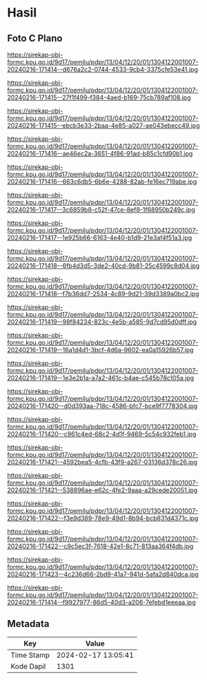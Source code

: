 # Hasil

## Foto C Plano

https://sirekap-obj-formc.kpu.go.id/9d17/pemilu/pdpr/13/04/12/20/01/1304122001007-20240216-171414--d676a2c2-0744-4533-9cb4-3375cfe53e41.jpg

https://sirekap-obj-formc.kpu.go.id/9d17/pemilu/pdpr/13/04/12/20/01/1304122001007-20240216-171415--27f1f499-f384-4aed-b169-75cb789af108.jpg

https://sirekap-obj-formc.kpu.go.id/9d17/pemilu/pdpr/13/04/12/20/01/1304122001007-20240216-171415--ebcb3e33-2baa-4e85-a027-ae043ebecc49.jpg

https://sirekap-obj-formc.kpu.go.id/9d17/pemilu/pdpr/13/04/12/20/01/1304122001007-20240216-171416--ae46ec2a-3651-4f86-91ad-b85c1cfd90b1.jpg

https://sirekap-obj-formc.kpu.go.id/9d17/pemilu/pdpr/13/04/12/20/01/1304122001007-20240216-171416--663c6db5-6b6e-4288-82ab-fe16ec719abe.jpg

https://sirekap-obj-formc.kpu.go.id/9d17/pemilu/pdpr/13/04/12/20/01/1304122001007-20240216-171417--3c6859b8-c52f-47ce-8ef8-1f68950b249c.jpg

https://sirekap-obj-formc.kpu.go.id/9d17/pemilu/pdpr/13/04/12/20/01/1304122001007-20240216-171417--1e925b66-6163-4e40-b1d9-21e3af4f51a3.jpg

https://sirekap-obj-formc.kpu.go.id/9d17/pemilu/pdpr/13/04/12/20/01/1304122001007-20240216-171418--6fb4d3d5-3de2-40cd-9b81-25c4599c8d04.jpg

https://sirekap-obj-formc.kpu.go.id/9d17/pemilu/pdpr/13/04/12/20/01/1304122001007-20240216-171418--f7b36dd7-2534-4c89-9d21-39d3389a0bc2.jpg

https://sirekap-obj-formc.kpu.go.id/9d17/pemilu/pdpr/13/04/12/20/01/1304122001007-20240216-171419--98f84234-823c-4e5b-a585-9d7cd95d0dff.jpg

https://sirekap-obj-formc.kpu.go.id/9d17/pemilu/pdpr/13/04/12/20/01/1304122001007-20240216-171419--16a1d4d1-3bcf-4d6a-9602-ea0a15926b57.jpg

https://sirekap-obj-formc.kpu.go.id/9d17/pemilu/pdpr/13/04/12/20/01/1304122001007-20240216-171419--1e3e2b1a-a7a2-461c-b4ae-c545b78c105a.jpg

https://sirekap-obj-formc.kpu.go.id/9d17/pemilu/pdpr/13/04/12/20/01/1304122001007-20240216-171420--d0d393aa-718c-4586-bfc7-bce9f7778304.jpg

https://sirekap-obj-formc.kpu.go.id/9d17/pemilu/pdpr/13/04/12/20/01/1304122001007-20240216-171420--c961c4ed-68c2-4d1f-9469-5c54c932feb1.jpg

https://sirekap-obj-formc.kpu.go.id/9d17/pemilu/pdpr/13/04/12/20/01/1304122001007-20240216-171421--4592bea5-4cfb-43f9-a267-03136d378c26.jpg

https://sirekap-obj-formc.kpu.go.id/9d17/pemilu/pdpr/13/04/12/20/01/1304122001007-20240216-171421--538896ae-e62c-4fe2-9aaa-a29cede20051.jpg

https://sirekap-obj-formc.kpu.go.id/9d17/pemilu/pdpr/13/04/12/20/01/1304122001007-20240216-171422--f3e9d389-78e9-49d1-8b94-bcb831d4371c.jpg

https://sirekap-obj-formc.kpu.go.id/9d17/pemilu/pdpr/13/04/12/20/01/1304122001007-20240216-171422--c9c5ec3f-7618-42e1-8c71-813aa364f4db.jpg

https://sirekap-obj-formc.kpu.go.id/9d17/pemilu/pdpr/13/04/12/20/01/1304122001007-20240216-171423--4c236d66-2bd9-41a7-941d-5afa2d840dca.jpg

https://sirekap-obj-formc.kpu.go.id/9d17/pemilu/pdpr/13/04/12/20/01/1304122001007-20240216-171414--f9927977-86d5-40d3-a206-7efebd1eeeaa.jpg


## Metadata

| Key        | Value               |
| ---------- | ------------------- |
| Time Stamp | 2024-02-17 13:05:41 |
| Kode Dapil | 1301                |



